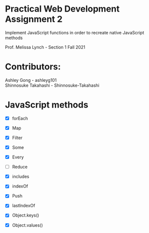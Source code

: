 
# Practical Web Development Assignment 2
Implement JavaScript functions in order to recreate native JavaScript methods

Prof. Melissa Lynch - Section 1 Fall 2021

# Contributors:
Ashley Gong - ashleyg101  
Shinnosuke Takahashi - Shinnosuke-Takahashi

# JavaScript methods
- [x] forEach
- [x] Map
- [x] Filter
- [x] Some
- [x] Every
- [ ] Reduce
- [x] includes
- [x] indexOf
- [x] Push
- [x] lastIndexOf
- [x] Object.keys()
- [x] Object.values()

